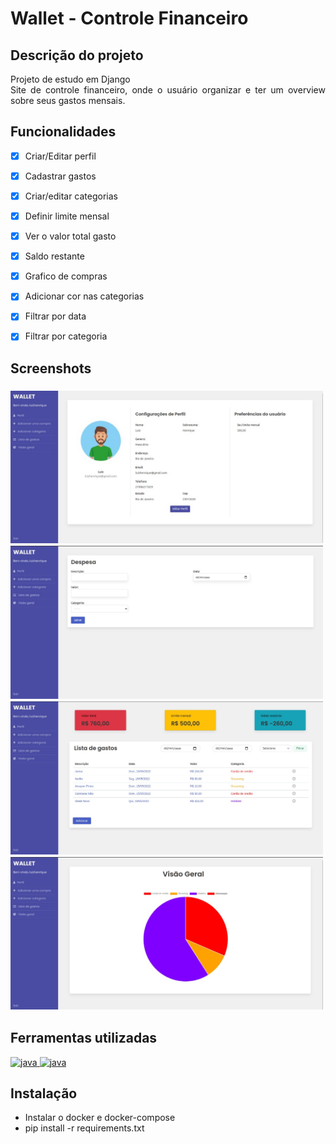 
<h1> Wallet - Controle Financeiro </h1>


## Descrição do projeto 

<p align="justify">
Projeto de estudo em Django <br>
Site de controle financeiro, onde o usuário organizar e ter um overview sobre seus gastos mensais. 
</p>

## Funcionalidades

- [x] Criar/Editar perfil
- [x] Cadastrar gastos 
- [x] Criar/editar categorias
- [x] Definir limite mensal
- [x] Ver o valor total gasto 
- [x] Saldo restante
- [x] Grafico de compras 
- [x] Adicionar cor nas categorias
- [x] Filtrar por data 
- [x] Filtrar por categoria 


## Screenshots
<h3 style="width:500px"> 
<img alt="demoimage" title ="demoimage"  src ='screenshots/profile.jpeg'/> 

<img alt="demoimage" title ="demoimage"  src ='screenshots/despesas.jpeg'/> 
<br>
<img alt="demoimage" title ="demoimage"  src ='screenshots/listageral.jpeg'/> 
<img alt="demoimage" title ="demoimage"  src ='screenshots/grafico.jpeg'/> 
</h3>

###

## Ferramentas utilizadas

<a href="https://www.python.org/" target="_blank"> <img src="https://cdn3.iconfinder.com/data/icons/logos-and-brands-adobe/512/267_Python-512.png" alt="java" width="40" height="40"/> </a> <a href="https://www.djangoproject.com/" target="_blank"> <img src="https://www.djangoproject.com/m/img/logos/django-logo-negative.png" alt="java" width="40" height="40"/> </a> 

###

## Instalação

 - Instalar o docker e docker-compose
 - pip install -r requirements.txt




 

